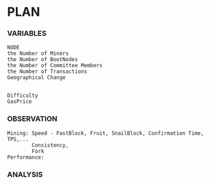 # PLAN
### VARIABLES
    NODE
    the Number of Miners
    the Number of BootNodes
    the Number of Committee Members
    the Number of Transactions
    Geographical Change
    
    
    Difficulty
    GasPrice
### OBSERVATION
    Mining: Speed - FastBlock, Fruit, SnailBlock, Confirmation Time, TPS,...
            Consistency,
            Fork
    Performance: 
### ANALYSIS
